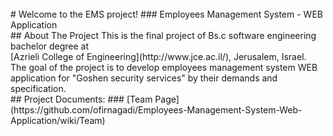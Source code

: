 <br/>
# Welcome to the EMS project!
### Employees Management System - WEB Application
<br/>
## About The Project
This is the final project of Bs.c software engineering bachelor degree at<br/>
[Azrieli College of Engineering](http://www.jce.ac.il/), Jerusalem, Israel.<br/>
The goal of the project is to develop employees management system WEB application for "Goshen security services" by their demands and specification.
<br/>
## Project Documents:
### [Team Page](https://github.com/ofirnagadi/Employees-Management-System-Web-Application/wiki/Team)
